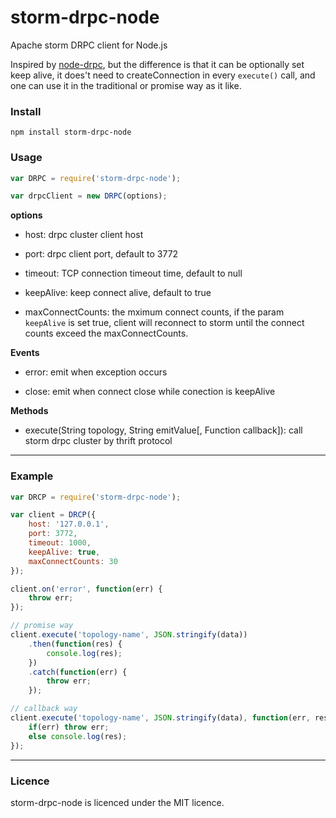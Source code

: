 # storm-drpc-node

Apache storm DRPC client for Node.js

Inspired by [node-drpc](https://github.com/rkatti/node-drpc), but the difference is that it can be optionally set keep alive, it does't need to createConnection in every `execute()` call, and one can use it in the traditional or promise way as it like.

### Install

`npm install storm-drpc-node`

### Usage

``` js
var DRPC = require('storm-drpc-node');

var drpcClient = new DRPC(options);
```

**options**

- host: drpc cluster client host

- port: drpc client port, default to 3772

- timeout: TCP connection timeout time, default to null

- keepAlive: keep connect alive, default to true

- maxConnectCounts: the mximum connect counts, if the param `keepAlive` is set true, client will reconnect to storm until the connect counts exceed the maxConnectCounts.

**Events**

- error: emit when exception occurs

- close: emit when connect close while conection is keepAlive

**Methods**

- execute(String topology, String emitValue[, Function callback]): call storm drpc cluster by thrift protocol

---

### Example

``` js
var DRCP = require('storm-drpc-node');

var client = DRCP({
    host: '127.0.0.1',
    port: 3772,
    timeout: 1000,
    keepAlive: true,
    maxConnectCounts: 30
});

client.on('error', function(err) {
    throw err;
});

// promise way
client.execute('topology-name', JSON.stringify(data))
    .then(function(res) {
        console.log(res);
    })
    .catch(function(err) {
        throw err;
    });

// callback way
client.execute('topology-name', JSON.stringify(data), function(err, res) {
    if(err) throw err;
    else console.log(res);
});
```

---

### Licence

storm-drpc-node is licenced under the MIT licence.
